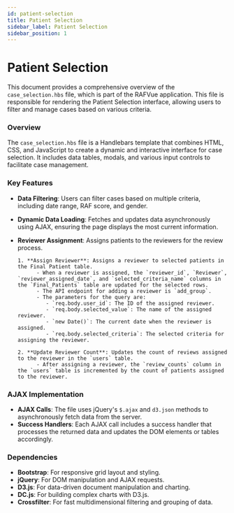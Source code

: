 ```yaml
---
id: patient-selection
title: Patient Selection
sidebar_label: Patient Selection
sidebar_position: 1
---
```


# Patient Selection

This document provides a comprehensive overview of the `case_selection.hbs` file, which is part of the RAFVue application. This file is responsible for rendering the Patient Selection interface, allowing users to filter and manage cases based on various criteria.

### Overview

The `case_selection.hbs` file is a Handlebars template that combines HTML, CSS, and JavaScript to create a dynamic and interactive interface for case selection. It includes data tables, modals, and various input controls to facilitate case management.

### Key Features

- **Data Filtering**: Users can filter cases based on multiple criteria, including date range, RAF score, and gender.
- **Dynamic Data Loading**: Fetches and updates data asynchronously using AJAX, ensuring the page displays the most current information.
- **Reviewer Assignment**: Assigns patients to the reviewers for the review process.

      1. **Assign Reviewer**: Assigns a reviewer to selected patients in the Final Patient table.
            - When a reviewer is assigned, the `reviewer_id`, `Reviewer`, `reviewer_assigned_date`, and `selected_criteria_name` columns in the `Final_Patients` table are updated for the selected rows.
            - The API endpoint for adding a reviewer is `add_group`.
            - The parameters for the query are:
               - `req.body.user_id`: The ID of the assigned reviewer.
               - `req.body.selected_value`: The name of the assigned reviewer.
               - `new Date()`: The current date when the reviewer is assigned.
               - `req.body.selected_criteria`: The selected criteria for assigning the reviewer.

      2. **Update Reviewer Count**: Updates the count of reviews assigned to the reviewer in the `users` table.
            - After assigning a reviewer, the `review_counts` column in the `users` table is incremented by the count of patients assigned to the reviewer.

### AJAX Implementation

- **AJAX Calls**: The file uses jQuery's `$.ajax` and `d3.json` methods to asynchronously fetch data from the server.
- **Success Handlers**: Each AJAX call includes a success handler that processes the returned data and updates the DOM elements or tables accordingly.

### Dependencies

- **Bootstrap**: For responsive grid layout and styling.
- **jQuery**: For DOM manipulation and AJAX requests.
- **D3.js**: For data-driven document manipulation and charting.
- **DC.js**: For building complex charts with D3.js.
- **Crossfilter**: For fast multidimensional filtering and grouping of data.